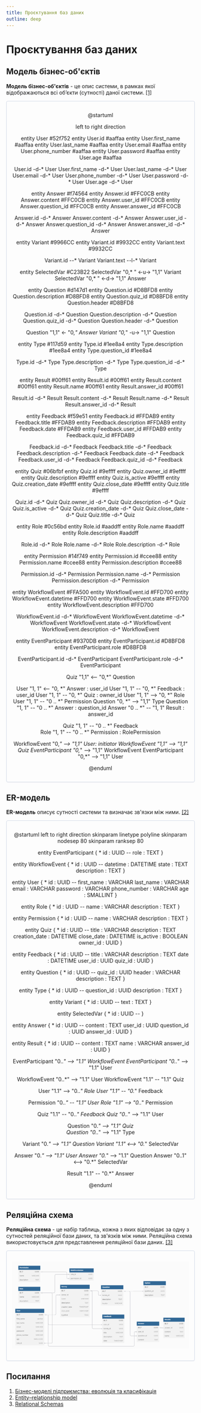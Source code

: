 ```yaml
---
title: Проєктування баз даних
outline: deep
---
```


# Проєктування баз даних

## Модель бізнес-об'єктів

**Модель бізнес-об'єктів** - це опис системи, в рамках якої відображаються всі об’єкти (сутності) даної системи. [[1]](https://economyandsociety.in.ua/journals/7_ukr/82.pdf)

<center style="
    border-radius:4px;
    border: 1px solid #cfd7e6;
    box-shadow: 0 1px 3px 0 rgba(89,105,129,.05), 0 1px 1px 0 rgba(0,0,0,.025);
    padding: 1em;">

@startuml

left to right direction

entity User #52f752
entity User.id #aaffaa
entity User.first_name #aaffaa
entity User.last_name #aaffaa
entity User.email #aaffaa
entity User.phone_number #aaffaa
entity User.password #aaffaa
entity User.age #aaffaa

User.id -d-* User
User.first_name -d-* User
User.last_name -d-* User
User.email -d-* User
User.phone_number -d-* User
User.password -d-* User
User.age -d-* User

entity Answer #f74564
entity Answer.id #FFC0CB
entity Answer.content #FFC0CB
entity Answer.user_id #FFC0CB
entity Answer.question_id #FFC0CB
entity Answer.answer_id #FFC0CB

Answer.id -d-* Answer
Answer.content -d-* Answer
Answer.user_id -d-* Answer
Answer.question_id -d-* Answer
Answer.answer_id -d-* Answer

entity Variant #9966CC
entity Variant.id #9932CC
entity Variant.text #9932CC

Variant.id --* Variant
Variant.text --l-* Variant

entity SelectedVar #C23B22
SelectedVar "0,* " <-u-> "1,1" Variant
SelectedVar "0,* " <-d-> "1,1" Answer

entity Question #d147d1
entity Question.id #D8BFD8
entity Question.description #D8BFD8
entity Question.quiz_id #D8BFD8
entity Question.header #D8BFD8

Question.id -d-* Question
Question.description -d-* Question
Question.quiz_id -d-* Question
Question.header -d-* Question

Question "1,1" <- "0,*" Answer 
Variant "0,*" -u-> "1,1" Question

entity Type #117d59
entity Type.id #1ee8a4
entity Type.description #1ee8a4
entity Type.question_id #1ee8a4

Type.id -d-* Type
Type.description -d-* Type
Type.question_id -d-* Type

entity Result #00ff61
entity Result.id #00ff61
entity Result.content #00ff61
entity Result.name #00ff61
entity Result.answer_id #00ff61

Result.id -d-* Result
Result.content -d-* Result
Result.name -d-* Result
Result.answer_id -d-* Result

entity Feedback #f59e51
entity Feedback.id #FFDAB9
entity Feedback.title #FFDAB9
entity Feedback.description #FFDAB9
entity Feedback.date #FFDAB9
entity Feedback.user_id #FFDAB9
entity Feedback.quiz_id #FFDAB9

Feedback.id -d-* Feedback
Feedback.title -d-* Feedback
Feedback.description -d-* Feedback
Feedback.date -d-* Feedback
Feedback.user_id -d-* Feedback
Feedback.quiz_id -d-* Feedback

entity Quiz #06bfbf
entity Quiz.id #9effff
entity Quiz.owner_id #9effff
entity Quiz.description #9effff
entity Quiz.is_active #9effff
entity Quiz.creation_date #9effff
entity Quiz.close_date #9effff
entity Quiz.title #9effff

Quiz.id -d-* Quiz
Quiz.owner_id -d-* Quiz
Quiz.description -d-* Quiz
Quiz.is_active -d-* Quiz
Quiz.creation_date -d-* Quiz
Quiz.close_date -d-* Quiz
Quiz.title -d-* Quiz

entity Role #0c56bd
entity Role.id #aaddff
entity Role.name #aaddff
entity Role.description #aaddff

Role.id -d-* Role
Role.name -d-* Role
Role.description -d-* Role

entity Permission #14f749
entity Permission.id #ccee88
entity Permission.name #ccee88
entity Permission.description #ccee88

Permission.id -d-* Permission
Permission.name -d-* Permission
Permission.description -d-* Permission

entity WorkflowEvent #FFA500
entity WorkflowEvent.id #FFD700
entity WorkflowEvent.datetime #FFD700
entity WorkflowEvent.state #FFD700
entity WorkflowEvent.description #FFD700

WorkflowEvent.id -d-* WorkflowEvent
WorkflowEvent.datetime -d-* WorkflowEvent
WorkflowEvent.state -d-* WorkflowEvent
WorkflowEvent.description -d-* WorkflowEvent

entity EventParticipant #9370DB
entity EventParticipant.id #D8BFD8
entity EventParticipant.role #D8BFD8

EventParticipant.id -d-* EventParticipant
EventParticipant.role -d-* EventParticipant

Quiz "1,1" <-- "0,*" Question

User "1, 1" <-- "0, *" Answer : user_id
User "1, 1" -- "0, *" Feedback : user_id
User "1, 1" -- "0, *" Quiz : owner_id
User "1, 1" --> "0, *" Role
User "1, 1" -- "0 .. *" Permission
Question "0, *" --> "1,1" Type 
Question "1, 1" -- "0 .. *" Answer : question_id
Answer "0 .. *" -- "1, 1" Result : answer_id

Quiz "1, 1" -- "0 .. *" Feedback  
Role "1, 1" -- "0 .. *" Permission : RolePermission

WorkflowEvent "0,*" --> "1,1" User: initiator
WorkflowEvent "1,1" --> "1,1" Quiz
EventParticipant "0,*" --> "1,1" WorkflowEvent
EventParticipant "0,*" --> "1,1" User

@enduml

</center>

## ER-модель   

**ER-модель** описує сутності системи та визначає зв'язки між ними. [[2]](https://en.wikipedia.org/wiki/Entity%E2%80%93relationship_model)

<center style="
    border-radius:4px;
    border: 1px solid #cfd7e6;
    box-shadow: 0 1px 3px 0 rgba(89,105,129,.05), 0 1px 1px 0 rgba(0,0,0,.025);
    padding: 1em;"
>

@startuml
left to right direction
skinparam linetype polyline
skinparam nodesep 80
skinparam ranksep 80

entity EventParticipant {
    * id : UUID
    --
    role : TEXT
}

entity WorkflowEvent {
    * id : UUID
    --
    datetime : DATETIME
    state : TEXT
    description : TEXT
}

entity User {
    * id : UUID
    --
    first_name : VARCHAR
    last_name : VARCHAR
    email : VARCHAR
    password : VARCHAR
    phone_number : VARCHAR
    age : SMALLINT
}

entity Role {
    * id : UUID
    --
    name : VARCHAR
    description : TEXT
}

entity Permission {
    * id : UUID
    --
    name : VARCHAR
    description : TEXT
}

entity Quiz {
    * id : UUID
    --
    title : VARCHAR
    description : TEXT
    creation_date : DATETIME
    close_date : DATETIME
    is_active : BOOLEAN
    owner_id : UUID
}

entity Feedback {
    * id : UUID
    --
    title : VARCHAR
    description : TEXT
    date : DATETIME
    user_id : UUID
    quiz_id : UUID
}

entity Question {
    * id : UUID
    --
    quiz_id : UUID
    header : VARCHAR
    description : TEXT
}

entity Type {
    * id : UUID
    --
    question_id : UUID
    description : TEXT
}

entity Variant {
    * id : UUID
    --
    text : TEXT
}

entity SelectedVar {
    * id : UUID
    --
}

entity Answer {
    * id : UUID
    --
    content : TEXT
    user_id : UUID
    question_id : UUID
    answer_id : UUID
}

entity Result {
    * id : UUID
    --
    content : TEXT
    name : VARCHAR
    answer_id : UUID
}

EventParticipant "0..*" --> "1.1" WorkflowEvent
EventParticipant "0..*" --> "1.1" User

WorkflowEvent "0..*" --> "1.1" User
WorkflowEvent "1.1" -- "1.1" Quiz

User "1.1" --> "0..*" Role
User "1.1" -- "0.*" Feedback

Permission "0..*" -- "1.1" User
Role "1.1" --> "0..*" Permission

Quiz "1.1" -- "0..*" Feedback
Quiz "0..*" --> "1.1" User

Question "0.*" --> "1.1" Quiz  
Question "0..*" --> "1.1" Type

Variant "0.*" --> "1.1" Question
Variant "1.1" <--> "0.*" SelectedVar

Answer "0.*" --> "1.1" User
Answer "0.*" --> "1.1" Question
Answer "0..1" <--> "0.*" SelectedVar

Result "1.1" -- "0.*" Answer

@enduml

</center>

## Реляційна схема

**Реляційна схема** - це набір таблиць, кожна з яких відповідає за одну з сутностей реляційної бази даних, та зв'язків між ними. Реляційна схема використовується для представлення реляційної бази даних. [[3]](https://www.sciencedirect.com/topics/computer-science/relational-schema#:~:text=A%20relational%20schema%20is%20a,applications%20belong%20to%20one%20schema.)

<center style="
    border-radius:4px;
    border: 1px solid #cfd7e6;
    box-shadow: 0 1px 3px 0 rgba(89,105,129,.05), 0 1px 1px 0 rgba(0,0,0,.025);
    padding: 1em;"
>

![Реляційна схема](..%2Fimg%2Frelational_schema.png)

</center>

## Посилання

1. [Бізнес-моделі підприємства: еволюція та класифікація](https://economyandsociety.in.ua/journals/7_ukr/82.pdf)
2. [Entity–relationship model](https://en.wikipedia.org/wiki/Entity%E2%80%93relationship_model)
3. [Relational Schemas](https://www.sciencedirect.com/topics/computer-science/relational-schema#:~:text=A%20relational%20schema%20is%20a,applications%20belong%20to%20one%20schema.)
